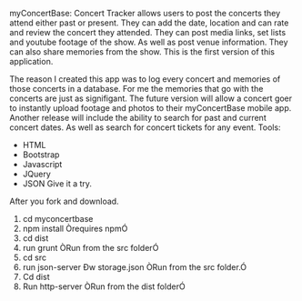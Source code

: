 myConcertBase:
Concert Tracker allows users to post the concerts they attend either past or present. They can add the date, location and can rate and review the concert they attended. They can post media links, set lists and youtube footage of the show. As well as post venue information. They can also share memories from the show. This is the first version of this application. 

The reason I created this app was to log every concert and memories of those concerts in a database. For me the memories that go with the concerts are just as signifigant. The future version will allow a concert goer to instantly upload footage and photos to their myConcertBase mobile app. Another release will include the ability to search for past and current concert dates. As well as search for concert tickets for any event.
Tools:
* HTML
* Bootstrap
* Javascript
* JQuery
* JSON
Give it a try.

After you fork and download.
1. cd myconcertbase
2. npm install Òrequires npmÓ
3. cd dist
4. run grunt ÒRun from the src folderÓ
5. cd src 
6. run json-server Ðw storage.json ÒRun from the src folder.Ó
7. Cd dist
8. Run http-server ÒRun from the dist folderÓ






						

